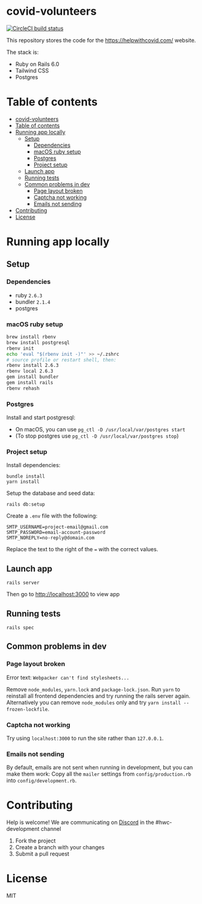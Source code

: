 # covid-volunteers

[![CircleCI build status](https://img.shields.io/cirrus/github/helpwithcovid/covid-volunteers?style=plastic)](https://circleci.com/gh/helpwithcovid/covid-volunteers)

This repository stores the code for the https://helpwithcovid.com/ website.

The stack is:

- Ruby on Rails 6.0
- Tailwind CSS
- Postgres

# Table of contents
- [covid-volunteers](#covid-volunteers)
- [Table of contents](#table-of-contents)
- [Running app locally](#running-app-locally)
  - [Setup](#setup)
    - [Dependencies](#dependencies)
    - [macOS ruby setup](#macos-ruby-setup)
    - [Postgres](#postgres)
    - [Project setup](#project-setup)
  - [Launch app](#launch-app)
  - [Running tests](#running-tests)
  - [Common problems in dev](#common-problems-in-dev)
    - [Page layout broken](#page-layout-broken)
    - [Captcha not working](#captcha-not-working)
    - [Emails not sending](#emails-not-sending)
- [Contributing](#contributing)
- [License](#license)

# Running app locally

## Setup

### Dependencies

- ruby `2.6.3`
- bundler `2.1.4`
- postgres

### macOS ruby setup

```bash
brew install rbenv 
brew install postgresql
rbenv init
echo 'eval "$(rbenv init -)"' >> ~/.zshrc 
# source profile or restart shell, then:
rbenv install 2.6.3
rbenv local 2.6.3
gem install bundler
gem install rails
rbenv rehash
```

### Postgres

Install and start postgresql:
- On macOS, you can use `pg_ctl -D /usr/local/var/postgres start`
- (To stop postgres use `pg_ctl -D /usr/local/var/postgres stop`)


### Project setup 

Install dependencies:

```
bundle install
yarn install
```

Setup the database and seed data:

```
rails db:setup
```

Create a `.env` file with the following:
```
SMTP_USERNAME=project-email@gmail.com
SMTP_PASSWORD=email-account-password
SMTP_NOREPLY=no-reply@domain.com
```

Replace the text to the right of the `=` with the correct values.

## Launch app

```
rails server
```

Then go to [http://localhost:3000](http://localhost:3000) to view app

## Running tests

```
rails spec
```
## Common problems in dev

### Page layout broken

Error text: `Webpacker can't find stylesheets...`

Remove `node_modules`, `yarn.lock` and `package-lock.json`. Run `yarn` to reinstall all frontend dependencies and try running the rails server again. Alternatively you can remove `node_modules` only and try `yarn install --frozen-lockfile`.

### Captcha not working 

Try using `localhost:3000` to run the site rather than `127.0.0.1`. 

### Emails not sending

By default, emails are not sent when running in development, but you can make them work: Copy all the `mailer` settings from `config/production.rb` into `config/development.rb`. 

# Contributing

Help is welcome! We are communicating on [Discord](https://discord.gg/875AhXS) in the #hwc-development channel

1. Fork the project
1. Create a branch with your changes
1. Submit a pull request

# License

MIT
